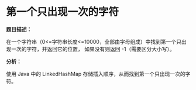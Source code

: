 # 第一个只出现一次的字符

**题目描述：**

在一个字符串（0<=字符串长度<=10000，全部由字母组成）中找到第一个只出现一次的字符，并返回它的位置， 如果没有则返回 -1（需要区分大小写）。

**分析：**

使用 Java 中的 LinkedHashMap 存储插入顺序，从而找到第一个只出现一次的字符。
